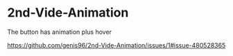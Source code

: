 # 2nd-Vide-Animation
The button has animation plus hover 

https://github.com/genis96/2nd-Vide-Animation/issues/1#issue-480528365
